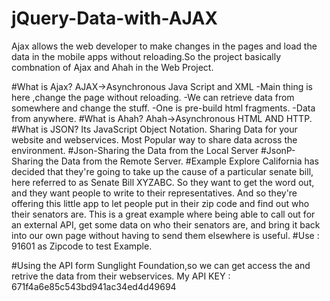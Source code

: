 # jQuery-Data-with-AJAX
Ajax allows the web developer to make changes in the pages and load the data in the mobile apps without reloading.So the project basically combnation of Ajax and Ahah in the Web Project.

#What is Ajax?
AJAX->Asynchronous Java Script and XML
-Main thing is here ,change the page without reloading.
-We can retrieve data from somewhere and change the stuff.
-One is pre-build html fragments.
-Data from anywhere.
#What is Ahah?
Ahah->Asynchronous HTML AND HTTP.
#What is JSON?
Its JavaScript Object Notation.
Sharing Data for your website and webservices.
Most Popular way to share data across the environment.
#Json-Sharing the Data from the Local Server
#JsonP-Sharing the Data from the Remote Server.
#Example
Explore California has decided that they're going to take up the cause of a particular senate bill, here referred to as Senate Bill XYZABC. So they want to get the word out, and they want people to write to their representatives. And so they're offering this little app to let people put in their zip code and find out who their senators are. This is a great example where being able to call out for an external API, get some data on who their senators are, and bring it back into our own page without having to send them elsewhere is useful.
#Use : 91601 as Zipcode to test Example.

#Using the API form Sunglight Foundation,so we can get access the and retrive the data from their webservices.
My API KEY : 671f4a6e85c543bd941ac34ed4d49694




